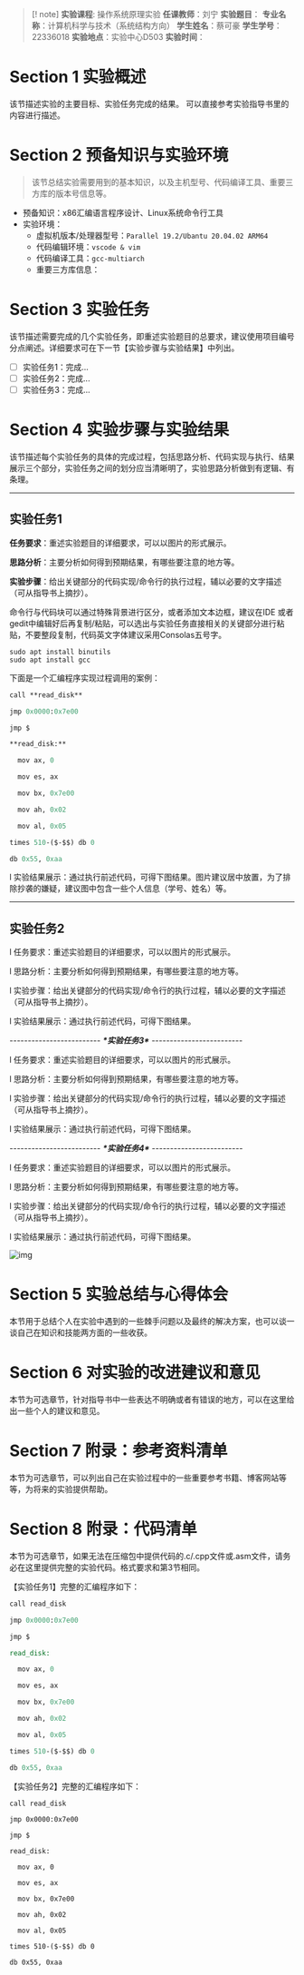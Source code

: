 
> [! note]
>**实验课程**: 操作系统原理实验
>**任课教师**：刘宁
>**实验题目**：
>**专业名称**：计算机科学与技术（系统结构方向）
>**学生姓名**：蔡可豪
>**学生学号**：22336018
>**实验地点**：实验中心D503
>**实验时间**： 

# Section 1 实验概述

该节描述实验的主要目标、实验任务完成的结果。
可以直接参考实验指导书里的内容进行描述。
# Section 2 预备知识与实验环境

> 该节总结实验需要用到的基本知识，以及主机型号、代码编译工具、重要三方库的版本号信息等。

- 预备知识：x86汇编语言程序设计、Linux系统命令行工具
- 实验环境：
	- 虚拟机版本/处理器型号：`Parallel 19.2/Ubantu 20.04.02 ARM64`
	- 代码编辑环境：`vscode & vim`
	- 代码编译工具：`gcc-multiarch`
	- 重要三方库信息：
# Section 3 实验任务

  该节描述需要完成的几个实验任务，即重述实验题目的总要求，建议使用项目编号分点阐述。详细要求可在下一节【实验步骤与实验结果】中列出。

- [ ] 实验任务1：完成...
- [ ] 实验任务2：完成...
- [ ] 实验任务3：完成...

# Section 4 实验步骤与实验结果

该节描述每个实验任务的具体的完成过程，包括思路分析、代码实现与执行、结果展示三个部分，实验任务之间的划分应当清晰明了，实验思路分析做到有逻辑、有条理。

---
## 实验任务1

**任务要求**：重述实验题目的详细要求，可以以图片的形式展示。

**思路分析**：主要分析如何得到预期结果，有哪些要注意的地方等。

**实验步骤**：给出关键部分的代码实现/命令行的执行过程，辅以必要的文字描述（可从指导书上摘抄）。

命令行与代码块可以通过特殊背景进行区分，或者添加文本边框，建议在IDE 或者gedit中编辑好后再复制/粘贴，可以选出与实验任务直接相关的关键部分进行粘贴，不要整段复制，代码英文字体建议采用Consolas五号字。
```shell
sudo apt install binutils
sudo apt install gcc
```
下面是一个汇编程序实现过程调用的案例：
```mips
call **read_disk**

jmp 0x0000:0x7e00

jmp $

**read_disk:**

  mov ax, 0

  mov es, ax

  mov bx, 0x7e00

  mov ah, 0x02   

  mov al, 0x05   

times 510-($-$$) db 0

db 0x55, 0xaa
```
l 实验结果展示：通过执行前述代码，可得下图结果。图片建议居中放置，为了排除抄袭的嫌疑，建议图中包含一些个人信息（学号、姓名）等。

---
## 实验任务2

l 任务要求：重述实验题目的详细要求，可以以图片的形式展示。

l 思路分析：主要分析如何得到预期结果，有哪些要注意的地方等。

l 实验步骤：给出关键部分的代码实现/命令行的执行过程，辅以必要的文字描述（可从指导书上摘抄）。

l 实验结果展示：通过执行前述代码，可得下图结果。

------------------------- ***\*实验任务3\**** -------------------------

l 任务要求：重述实验题目的详细要求，可以以图片的形式展示。

l 思路分析：主要分析如何得到预期结果，有哪些要注意的地方等。

l 实验步骤：给出关键部分的代码实现/命令行的执行过程，辅以必要的文字描述（可从指导书上摘抄）。

l 实验结果展示：通过执行前述代码，可得下图结果。

------------------------- ***\*实验任务4\**** -------------------------

l 任务要求：重述实验题目的详细要求，可以以图片的形式展示。

l 思路分析：主要分析如何得到预期结果，有哪些要注意的地方等。

l 实验步骤：给出关键部分的代码实现/命令行的执行过程，辅以必要的文字描述（可从指导书上摘抄）。

l 实验结果展示：通过执行前述代码，可得下图结果。

![img](file:////Users/kehao/Library/Containers/com.kingsoft.wpsoffice.mac/Data/tmp/wps-kehao/ksohtml//wps2.png) 

# Section 5 实验总结与心得体会

本节用于总结个人在实验中遇到的一些棘手问题以及最终的解决方案，也可以谈一谈自己在知识和技能两方面的一些收获。

 

# Section 6 对实验的改进建议和意见

本节为可选章节，针对指导书中一些表达不明确或者有错误的地方，可以在这里给出一些个人的建议和意见。

# Section 7 附录：参考资料清单

本节为可选章节，可以列出自己在实验过程中的一些重要参考书籍、博客网站等等，为将来的实验提供帮助。

 

# Section 8 附录：代码清单

本节为可选章节，如果无法在压缩包中提供代码的.c/.cpp文件或.asm文件，请务必在这里提供完整的实验代码。格式要求和第3节相同。

【实验任务1】完整的汇编程序如下：

```mips
call read_disk

jmp 0x0000:0x7e00

jmp $

read_disk:

  mov ax, 0

  mov es, ax

  mov bx, 0x7e00

  mov ah, 0x02   

  mov al, 0x05   

times 510-($-$$) db 0

db 0x55, 0xaa
```



【实验任务2】完整的汇编程序如下：

```
call read_disk

jmp 0x0000:0x7e00

jmp $

read_disk:

  mov ax, 0

  mov es, ax

  mov bx, 0x7e00

  mov ah, 0x02   

  mov al, 0x05   

times 510-($-$$) db 0

db 0x55, 0xaa
```

